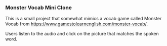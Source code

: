 ### Monster Vocab Mini Clone

This is a small project that somewhat mimics a vocab game called Monster Vocab from https://www.gamestolearnenglish.com/monster-vocab/. 

Users listen to the audio and click on the picture that matches the spoken word. 